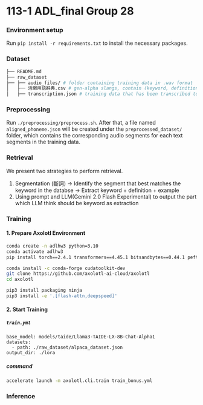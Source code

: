 # 113-1 ADL_final Group 28

### Environment setup

Run `pip install -r requirements.txt` to install the necessary packages. 

### Dataset

```bash
├── README.md
├── raw_dataset
├── ├── audio_files/ # folder containing training data in .wav format
│   ├── 活網用語辭典.csv # gen-alpha slangs, contain (keyword, definition, sentence)
│   ├── transcription.json # training data that has been transcribed to text by an ASR model
```

### Preprocessing

Run `./preprocessing/preprocess.sh`. After that, a file named `aligned_phoneme.json` will be created under the `preprocessed_dataset/` folder, which contains the corresponding audio segments for each text segments in the training data.

### Retrieval

We present two strategies to perform retrieval. 

1. Segmentation (斷詞) -> Identify the segment that best matches the keyword in the databse -> Extract keyword + definition + example 
2. Using prompt and LLM(Gemini 2.0 Flash Experimental) to output the part which LLM think should be keyword as extraction

### Training

#### 1. Prepare Axolotl Environment

```bash
conda create -n adlhw3 python=3.10
conda activate adlhw3
pip install torch==2.4.1 transformers==4.45.1 bitsandbytes==0.44.1 peft==0.13.0

conda install -c conda-forge cudatoolkit-dev
git clone https://github.com/axolotl-ai-cloud/axolotl
cd axolotl

pip3 install packaging ninja
pip3 install -e '.[flash-attn,deepspeed]'
```

#### 2. Start Training

##### `train.yml`


```
base_model: models/taide/Llama3-TAIDE-LX-8B-Chat-Alpha1
datasets:
  - path: ./raw_dataset/alpaca_dataset.json
output_dir: ./lora
```

##### command

```bash
accelerate launch -m axolotl.cli.train train_bonus.yml 
```

### Inference



